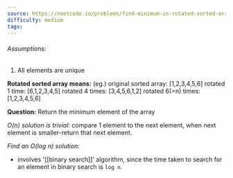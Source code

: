 ```yaml
---
source: https://neetcode.io/problems/find-minimum-in-rotated-sorted-array
difficulty: medium
tags:
---
```

###### Assumptions:
1. All elements are unique

**Rotated sorted array means:** (eg.)
original sorted array: [1,2,3,4,5,6]
rotated 1 time: [6,1,2,3,4,5]
rotated 4 times: [3,4,5,6,1,2]
rotated 6(=n) times: [1,2,3,4,5,6]

**Question:** Return the minimum element of the array

*O(n) solution is trivial:*
compare 1 element to the next element, when next element is smaller-return that next element.

*Find an O(log n) solution:*

- involves '[[binary search]]' algorithm, since the time taken to search for an element in binary search is `log n`.
